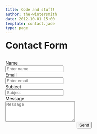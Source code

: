 ```yaml
---
title: Code and stuff!
author: the-wintersmith
date: 2012-10-01 15:00
template: contact.jade
type: page
---
```


<h3 class="t-center" style="font-size: 30px;margin: 10px 0 30px">Contact Form
</h3>
<div id="contact_form">
<form name="form1" id="ff" method="post" action="contact.php">
<label class="row">
<div class="wrap-col">
<div class="form-heading">Name</div>
<input name="name" id="name" placeholder="Enter name" required="required" type="text">
</div>
<div class="wrap-col">
<div class="form-heading">Email</div>
<input name="email" id="email" placeholder="Enter email" required="required" type="email">
</div>
<div class="wrap-col">
<div class="form-heading">Subject</div>
<input name="subject" id="subject" placeholder="Subject" required="required" type="text">
</div>
</label>
<label class="row">
<div class="wrap-col">
<div class="form-heading">Message</div>
<textarea name="message" id="message" class="form-control" rows="4" cols="25" required="required" placeholder="Message"></textarea>
</div>
</label>
<center><input class="sendButton" name="submitcontact" value="Send" type="submit"></center>
</form>
</div>



